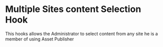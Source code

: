 Multiple Sites content Selection Hook
=====================================

This hooks allows the Administrator to select content from any site he is a member of using Asset Publisher